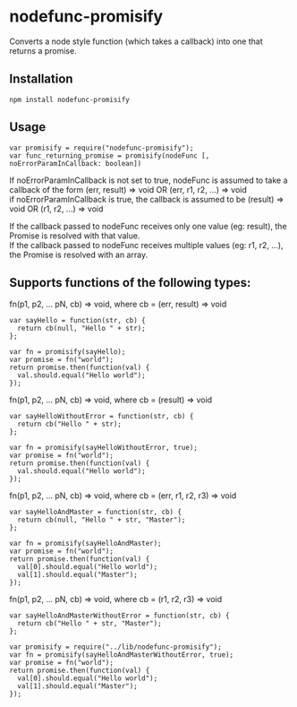nodefunc-promisify
==================
Converts a node style function (which takes a callback) into one that returns a promise.

Installation
------------
```
npm install nodefunc-promisify
```

Usage
------
```
var promisify = require("nodefunc-promisify");
var func_returning_promise = promisify(nodeFunc [, noErrorParamInCallback: boolean])
```

If noErrorParamInCallback is not set to true, nodeFunc is assumed to take a callback of the form (err, result) => void OR (err, r1, r2, ...) => void  
if noErrorParamInCallback is true, the callback is assumed to be (result) => void OR (r1, r2, ...) => void

If the callback passed to nodeFunc receives only one value (eg: result), the Promise is resolved with that value.  
If the callback passed to nodeFunc receives multiple values (eg: r1, r2, ...), the Promise is resolved with an array.


Supports functions of the following types:
------------------------------------------
fn(p1, p2, ... pN, cb) => void, where cb = (err, result) => void
```
var sayHello = function(str, cb) {
  return cb(null, "Hello " + str);
};

var fn = promisify(sayHello);
var promise = fn("world");
return promise.then(function(val) {
  val.should.equal("Hello world");
});
```

fn(p1, p2, ... pN, cb) => void, where cb = (result) => void
```
var sayHelloWithoutError = function(str, cb) {
  return cb("Hello " + str);
};

var fn = promisify(sayHelloWithoutError, true);
var promise = fn("world");
return promise.then(function(val) {
  val.should.equal("Hello world");
});
```

fn(p1, p2, ... pN, cb) => void, where cb = (err, r1, r2, r3) => void
```
var sayHelloAndMaster = function(str, cb) {
  return cb(null, "Hello " + str, "Master");
};

var fn = promisify(sayHelloAndMaster);
var promise = fn("world");
return promise.then(function(val) {
  val[0].should.equal("Hello world");
  val[1].should.equal("Master");
});
```

fn(p1, p2, ... pN, cb) => void, where cb = (r1, r2, r3) => void

```
var sayHelloAndMasterWithoutError = function(str, cb) {
  return cb("Hello " + str, "Master");
};

var promisify = require("../lib/nodefunc-promisify");
var fn = promisify(sayHelloAndMasterWithoutError, true);
var promise = fn("world");
return promise.then(function(val) {
  val[0].should.equal("Hello world");
  val[1].should.equal("Master");
});
```
